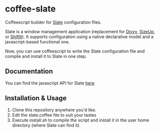 coffee-slate
============

Coffeescript builder for [Slate](https://github.com/jigish/slate) configuration files.

Slate is a window management application (replacement for [Divvy](http://mizage.com/divvy/), [SizeUp](http://www.irradiatedsoftware.com/sizeup/), or [ShiftIt](https://github.com/fikovnik/ShiftIt)). It supports configuration using a native declarative model and a javascript-based functional one.

Now, you can use coffeescript to write the Slate configuration file and compile and install it to Slate in one step.

## Documentation

You can find the javascript API for Slate [here](https://github.com/jigish/slate/wiki/JavaScript-Configs)

## Installation & Usage

1. Clone this repository anywhere you'd like. 
2. Edit the slate.coffee file to suit your tastes
3. Execute install.sh to compile the script and install it in the user home directory (where Slate can find it).
